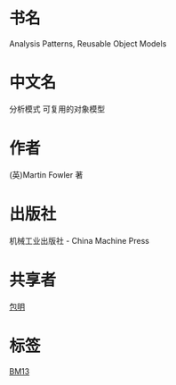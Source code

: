 # 书名 #
Analysis Patterns, Reusable Object Models

# 中文名 #
分析模式 可复用的对象模型

# 作者 #
(英)Martin Fowler 著

# 出版社 #
机械工业出版社 - China Machine Press

# 共享者 #
[包明](BM.md)

# 标签 #
[BM13](BM13.md)